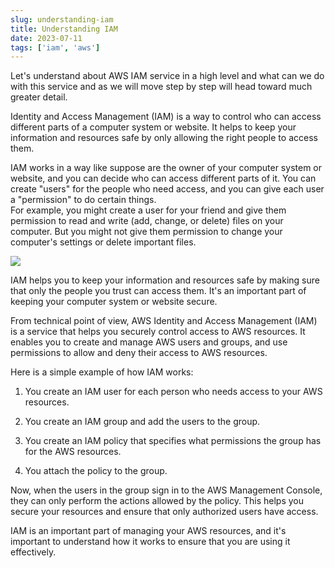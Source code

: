 ```yaml
---
slug: understanding-iam
title: Understanding IAM
date: 2023-07-11
tags: ['iam', 'aws']
---
```


Let's understand about AWS IAM service in a high level and what can we do with this service and as we will move step by step will head toward much greater detail.

<!-- more -->




Identity and Access Management (IAM) is a way to control who can access different parts of a computer system or website. It helps to keep your information and resources safe by only allowing the right people to access them.


IAM works in a way like suppose are the owner of your computer system or website, and you can decide who can access different parts of it. You can create "users" for the people who need access, and you can give each user a "permission" to do certain things.  
For example, you might create a user for your friend and give them permission to read and write (add, change, or delete) files on your computer. But you might not give them permission to change your computer's settings or delete important files.


![](https://cdn.hashnode.com/res/hashnode/image/upload/v1673811418235/0ed550cd-cdab-4686-bbd3-331bc85ff931.png)


IAM helps you to keep your information and resources safe by making sure that only the people you trust can access them. It's an important part of keeping your computer system or website secure.


From technical point of view, AWS Identity and Access Management (IAM) is a service that helps you securely control access to AWS resources. It enables you to create and manage AWS users and groups, and use permissions to allow and deny their access to AWS resources.


Here is a simple example of how IAM works:


1. You create an IAM user for each person who needs access to your AWS resources.


2. You create an IAM group and add the users to the group.


3. You create an IAM policy that specifies what permissions the group has for the AWS resources.


4. You attach the policy to the group.




Now, when the users in the group sign in to the AWS Management Console, they can only perform the actions allowed by the policy. This helps you secure your resources and ensure that only authorized users have access.


IAM is an important part of managing your AWS resources, and it's important to understand how it works to ensure that you are using it effectively.


